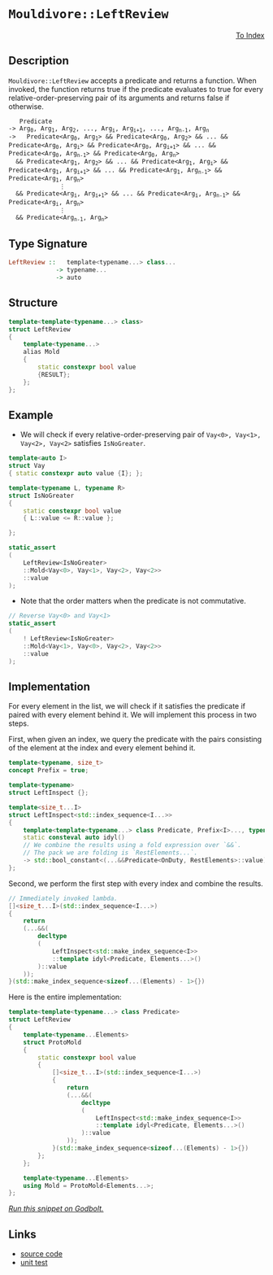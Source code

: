 <!-- Copyright 2024 Feng Mofan
SPDX-License-Identifier: Apache-2.0 -->

# `Mouldivore::LeftReview`

<p style='text-align: right;'><a href="../../../facilities/metafunctions.md#mouldivore-left-review">To Index</a></p>

## Description

`Mouldivore::LeftReview` accepts a predicate and returns a function. When invoked, the function returns true if the predicate evaluates to true for every relative-order-preserving pair of its arguments and returns false if otherwise.

<pre><code>   Predicate
-> Arg<sub>0</sub>, Arg<sub>1</sub>, Arg<sub>2</sub>, ..., Arg<sub>i</sub>, Arg<sub>i+1</sub>, ..., Arg<sub>n-1</sub>, Arg<sub>n</sub>
->   Predicate&lt;Arg<sub>0</sub>, Arg<sub>1</sub>&gt; && Predicate&lt;Arg<sub>0</sub>, Arg<sub>2</sub>&gt; && ... && Predicate&lt;Arg<sub>0</sub>, Arg<sub>i</sub>&gt; && Predicate&lt;Arg<sub>0</sub>, Arg<sub>i+1</sub>&gt; && ... && Predicate&lt;Arg<sub>0</sub>, Arg<sub>n-1</sub>&gt; && Predicate&lt;Arg<sub>0</sub>, Arg<sub>n</sub>&gt;
  && Predicate&lt;Arg<sub>1</sub>, Arg<sub>2</sub>&gt; && ... && Predicate&lt;Arg<sub>1</sub>, Arg<sub>i</sub>&gt; && Predicate&lt;Arg<sub>1</sub>, Arg<sub>i+1</sub>&gt; && ... && Predicate&lt;Arg<sub>1</sub>, Arg<sub>n-1</sub>&gt; && Predicate&lt;Arg<sub>1</sub>, Arg<sub>n</sub>&gt;
              &vellip;
  && Predicate&lt;Arg<sub>i</sub>, Arg<sub>i+1</sub>&gt; && ... && Predicate&lt;Arg<sub>i</sub>, Arg<sub>n-1</sub>&gt; && Predicate&lt;Arg<sub>i</sub>, Arg<sub>n</sub>&gt;
              &vellip;
  && Predicate&lt;Arg<sub>n-1</sub>, Arg<sub>n</sub>&gt;</code></pre>

## Type Signature

```Haskell
LeftReview ::   template<typename...> class...
             -> typename...
             -> auto
```

## Structure

```C++
template<template<typename...> class>
struct LeftReview
{
    template<typename...>
    alias Mold
    {
        static constexpr bool value
        {RESULT};
    };
};
```

## Example

- We will check if every relative-order-preserving pair of `Vay<0>, Vay<1>, Vay<2>, Vay<2>` satisfies `IsNoGreater`.

```C++
template<auto I>
struct Vay
{ static constexpr auto value {I}; };

template<typename L, typename R>
struct IsNoGreater
{
    static constexpr bool value
    { L::value <= R::value };

};

static_assert
(
    LeftReview<IsNoGreater>
    ::Mold<Vay<0>, Vay<1>, Vay<2>, Vay<2>>
    ::value
);
```

- Note that the order matters when the predicate is not commutative.

```C++
// Reverse Vay<0> and Vay<1>
static_assert
(
    ! LeftReview<IsNoGreater>
    ::Mold<Vay<1>, Vay<0>, Vay<2>, Vay<2>>
    ::value
);
```

## Implementation

For every element in the list, we will check if it satisfies the predicate if paired with every element behind it.
We will implement this process in two steps.

First, when given an index, we query the predicate with the pairs consisting of the element at the index and every element behind it.

```C++
template<typename, size_t>
concept Prefix = true;

template<typename>
struct LeftInspect {};

template<size_t...I>
struct LeftInspect<std::index_sequence<I...>> 
{
    template<template<typename...> class Predicate, Prefix<I>..., typename OnDuty, typename...RestElements>
    static consteval auto idyl()
    // We combine the results using a fold expression over `&&`.
    // The pack we are folding is `RestElements...`.
    -> std::bool_constant<(...&&Predicate<OnDuty, RestElements>::value)>;
};
```

Second, we perform the first step with every index and combine the results.

```C++
// Immediately invoked lambda.
[]<size_t...I>(std::index_sequence<I...>)
{
    return
    (...&&(
        decltype
        (
            LeftInspect<std::make_index_sequence<I>>
            ::template idyl<Predicate, Elements...>()
        )::value
    ));
}(std::make_index_sequence<sizeof...(Elements) - 1>{})
```

Here is the entire implementation:

```C++
template<template<typename...> class Predicate>
struct LeftReview
{
    template<typename...Elements>
    struct ProtoMold
    {
        static constexpr bool value
        {
            []<size_t...I>(std::index_sequence<I...>)
            {
                return
                (...&&(
                    decltype
                    (
                        LeftInspect<std::make_index_sequence<I>>
                        ::template idyl<Predicate, Elements...>()
                    )::value
                ));
            }(std::make_index_sequence<sizeof...(Elements) - 1>{})
        }; 
    };

    template<typename...Elements>
    using Mold = ProtoMold<Elements...>;
};
```

[*Run this snippet on Godbolt.*](https://godbolt.org/#z:OYLghAFBqd5QCxAYwPYBMCmBRdBLAF1QCcAaPECAMzwBtMA7AQwFtMQByARg9KtQYEAysib0QXACx8BBAKoBnTAAUAHpwAMvAFYTStJg1DIApACYAQuYukl9ZATwDKjdAGFUtAK4sGEgJykrgAyeAyYAHI%2BAEaYxCBmpAAOqAqETgwe3r4ByanpAqHhUSyx8Yl2mA4ZQgRMxARZPn5cgZXVArX1BEWRMXEJtnUNTTmtQ929JWUJAJS2qF7EyOwc5gDMYcjeWADUJutuXo60hACeB9gmGgCCG1s7mPuHyAoE6FhUl9d3twD0ACogQDdspiJgaKpdsCAX8fgRMCwkgYEQc3AQzklGKxMKRdmkAF6YAD6BG%2BtzQDBWSQIoPBkOeABFdgRiF5MAcrLcfoDgbtghCCABJBgKLEOaHAuG3BFIlEcw4YrHMNjkm5vNkSgVUYWi8W0kwAdishsZnJ%2B8MRyKYqMOhJJBAAdM6hWqNV4tYKRWKqmS7e8QCAwlhVMSlABHdlUhVuIXOx3fdbYfbc40/XYZllW%2BVo2XW23ozHYtjxy67bZMBQKOmYfCiBF4sEQvCqNGupPxvFK4tPADyDEZxzOXaLKsw8YASpg3th6GxBAo1Zn8XVHMhywI3pgAG5iXZMY6oXZ4dBnWgQWbpzN/P67ADqTzQpTCTwICCe4IUXloBGrXjSRj7rs/C0OguyYKoSSfmkAi7Kg25xPsABsGjmEhaEmChCa3MuN67AAKu%2BuxJEwyAANa7AA7k89RPCB%2BCAXg1aYRoU4znOjC/qWWFXhmAC0ZZvOggbRKgnjEpSbyGH6bgQKWZjoQpTZ1jaMb9oOGJ4mxBCzoinGLkmga7t4mCXkm5qpma6xcr8Ny8kC/KClO254JglGSkC0o3HmOaKtmqm5qOOKlkm5YGFWNYqbaVy3O6no6s5rmURaaY4ZmPkBYqQUls6unzr%2BS6ZnFtJgqgRAALKeOgvH7KlNzLsuUlrhuooIpBxC7KJni7MZ7I1cuRo2Q1w37AArFYo1WW49qkvG7bYBAQmBsGEFhpgkaMCsbYhdgl5pSNmaDf1B2ZuCBBLAwx0nbscnOhhCkQFd12Zlg2zdk9z03R9n2Ztquo%2Bg4aJLSALBMGRJIraGEZRlthzzYVP0nYGGUIsep60Giyl4PWuK7Hl%2Bk7Re33XbMRliH1%2B0/bMZlDc9RqMotAYg2DEMMCGa0bdGQN4ESqBUPGED4wusy7HxuxcN8aamnt9UjfTnIprLGby9ZFqUyjMbdmO8ZCwV5mU/%2BYTALslWgUydJlagpvVYcusKDtFl3Kajs8jCbvu159kgvh06/h5sKu%2B7QcB9y3JmJsVKPM8RwnOcaqWnKmVuAeRC7PDsWsh6tKVQwlsMBcqYWCuNrYy1W7tfuh49eTTyDa6zvWbVVk2Qn%2Baa9lTzBCOyo4rsE5upnEpCgoESoAA4uCqnECltMZk1peSW1UGdWJtDVyZNWDfyZMmdHBzMhOO/sk3LuWafdkwrsABieDEG8eOqKwyJPDCXnz8gxKVkoDQ/I9lN/YlNybYR7j0ngiae%2Bsla7EDNbNEOc84XEOKhJMeJ4FEHzmiCWKCTYCAQWiMwlxUG4PQYgtwBDzKQOXEfDktwaZqwvnyIQVQBBgWwI/OUL8pQ8lvM5OISgcG5xIWiZByZDBgTQQIUhWCYrqlXNjT%2BVY4hkluH/KBYAwCOQSjuJKwDR4T0wFPBG0CQCwMOBIjBhxpFEMEZI4RhCBF4MOOQ7A1jHFkMTDIqhIBeo0JuDTDg8xaCcFGrwPwHAtCkFQJwNw1hrD4kWMsWu4ceCkAIJoAJ8wyIgFGmYR0hozCSAAByFNGhofwOSNBIUKesfQnBJC8BYBIDQGhSBhIiVEjgvAFAgBaWk8JATSBwFgDARAIBFgECSMccglAnxJDoHECIOJOCqEKUhPiSFJC7GAMgdcUhHRmF4LWQgJATx6H4IIEQYh2BSBkIIRQKh1D9NILoLgpBKLECYEkTgPBAnBNCekyJnBezHEmbSPmuwVlrI2VsnZ4tJD7Juh4JE8yOobC4LMXgfStDzAgEgWZKLpkQHxfQeIwApCJBoD%2BPhlBogAuiGEeoZxvm8HpcwYgZxezRG0L6ZlpAnz5X7LQJlTysDRC8MAZOtBaDdO4LwLAoMjDiBFbfX0eAEIyoiRBKoxxVgpLCAiIJTzTjRA%2BeyjwWAAWsjwI02VpAELEFEkoRkiJDDAFOEYdJ8wqAGGAAoAAaklXsypeXnOEKIcQNzQ33LUACl5%2BhXUoFiZYfQeBojdMgPMVANIMgyr4kJfephLDWDMO0%2B1xATzTngPMdojhnAQFcKMFoQQ2ZTH6PEV5KQ0i1syJ4ZoehO0FAYK20oAxXk1pqMMRovaxi2EwPYbtXQGjDpmGOydja9BSSXS%2BaYo7q0JJWBIX5HAQmtIBR0iFqz1mbO2bs%2BFZgbq4GOai5JGLUmevmO%2BJgWB4gXlIFkyQ6xHT%2BHWIaSQGhJAFJQhoUaSFAiGvqaQRp6wuCOiQlwKp/hCnodGpILgo1gNIVPU8jpXSelvv6TikZuKxkgqmRQIlqBkUksWWwTg9QWDbkNHxJgYVXXi38I6FDmr8BEHLcJV5obLkRukFGpQManm6ESO8z5zKj0nrabwDpwKJnHDglQfcxAONcZ4xWQCrRBOOg0IixjcySX7HDmYV9WKBnUeJXEQlbn4jsc43xUzZL/BcBaZS8B3SIC0qeayxlvLIvss5dyhwvL%2BWcUFcKiJorxWSulby%2BVrqlVpZVdUdVAKtXIB1by/Vc6AXGtNWcc1qwIlWptSk%2B1jrMDOoVW6o2nq%2BA%2Bv9YG4NtrJPhuuTJ2Q0bHkRMU/Gj1harDJuNem39Wbu25vzesRks3i2lriGJytGbZ3zoyC4Nm67XkhG3W2/t%2BRu2nbyF2jIy7R0HdVZ0Nd06m3jte5MC7I720TBGO9jdk7Hvtr3UsA96LanHv%2BcRzgBmjPcd42ZgTQmH0iZIPZ5DTn32kE/d%2BygR6ENIYE%2BBw0%2BHDSGnWBByQGzXkacBZ02wZHnOUfgNR8ZoKPM2ZRSx1Y7HoUsAUNudc25zPyjeIc9HYmzmyCkyN258g5MTZ0CAGpymvmyrUzD9pQLaNgv0/zzZgvhc9TF6pe%2BEAkW2cQhsdY2OKODLxdzklXOmMDGF0kJIxJRf%2BGJOLggn9DMbL4HQELNK6UMvZdFyPHKuU8ttUlwQKWAXpYlWILLtqcuKvq3KgrjgitPJK2V21FXDUROq4yurlry1Nd4C11IbWXWKq6w771TBfUBrckGxgIbZfDYkKNu5SvY2q%2Bm8YJNNgFtVsidmzcnA/hLU25YEtmmy0VsW9WudL2/D1pO4Ds7Lafsrru4O27A7u0g43VvjoDBF1TuyB96/C7gdH6e5u%2B/fbV3feKJdyHCh93XJa5EY64cDw4C5C4i5m4IgW6PqiaY7oqYo4544DC/rwYNIJACbrDrCjSlK4bNJYGGhVLAGaacCka9I47/qGj7Jk5cBSD%2BCk7AZcCGhQ7rDa4kGM4s5HoHLEEM6IEUbzD2owR%2BCSBAA%3D%3D)

## Links

- [source code](../../../../conceptrodon/descend/mouldivore/left_review.hpp)
- [unit test](../../../../tests/unit/metafunctions/mouldivore/left_review.test.hpp)
